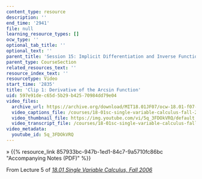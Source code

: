 ```yaml
---
content_type: resource
description: ''
end_time: '2941'
file: null
learning_resource_types: []
ocw_type: ''
optional_tab_title: ''
optional_text: ''
parent_title: 'Session 15: Implicit Differentiation and Inverse Functions'
parent_type: CourseSection
related_resources_text: ''
resource_index_text: ''
resourcetype: Video
start_time: '2835'
title: 'Clip 1: Derivative of the Arcsin Function'
uid: 597e91de-c65d-5b29-b425-70984dd79e04
video_files:
  archive_url: https://archive.org/download/MIT18.01JF07/ocw-18.01-f07-lec05_300k.mp4
  video_captions_file: /courses/18-01sc-single-variable-calculus-fall-2010/72e8a01eac6b5117b87dbb20616ae9ca_5q_3FDOkVRQ.vtt
  video_thumbnail_file: https://img.youtube.com/vi/5q_3FDOkVRQ/default.jpg
  video_transcript_file: /courses/18-01sc-single-variable-calculus-fall-2010/93795c93ad5c7ebf80024bc8df21ceb6_5q_3FDOkVRQ.pdf
video_metadata:
  youtube_id: 5q_3FDOkVRQ
---
```


» {{% resource_link 857933bc-947b-1ed1-84c7-9a5710fc86bc "Accompanying Notes (PDF)" %}}

From Lecture 5 of [_18.01 Single Variable Calculus, Fall 2006_](/courses/18-01-single-variable-calculus-fall-2006/video_galleries/video-lectures)

